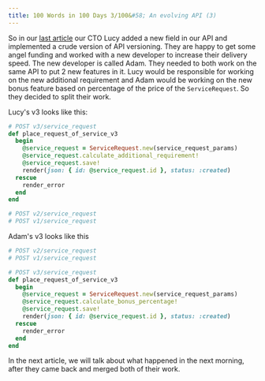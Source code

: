 ```yaml
---
title: 100 Words in 100 Days 3/100&#58; An evolving API (3)
---
```


So in our [last article](/2019/11/11/100-words-in-100-days-2-an-evolving-api-2.html) our CTO Lucy added a new field in our API and implemented a crude version of API versioning. They are happy to get some angel funding and worked with a new developer to increase their delivery speed. The new developer is called Adam. They needed to both work on the same API to put 2 new features in it. Lucy would be responsible for working on the new additional requirement and Adam would be working on the new bonus feature based on percentage of the price of the `ServiceRequest`. So they decided to split their work.

Lucy's v3 looks like this:
```ruby
# POST v3/service_request
def place_request_of_service_v3
  begin
    @service_request = ServiceRequest.new(service_request_params)
    @service_request.calculate_additional_requirement!
    @service_request.save!
    render(json: { id: @service_request.id }, status: :created)
  rescue
    render_error
  end
end

# POST v2/service_request
# POST v1/service_request
```

Adam's v3 looks like this
```ruby
# POST v2/service_request
# POST v1/service_request

# POST v3/service_request
def place_request_of_service_v3
  begin
    @service_request = ServiceRequest.new(service_request_params)
    @service_request.calculate_bonus_percentage!
    @service_request.save!
    render(json: { id: @service_request.id }, status: :created)
  rescue
    render_error
  end
end
```

In the next article, we will talk about what happened in the next morning, after they came back and merged both of their work.
